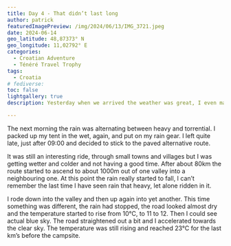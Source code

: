 ```yaml
---
title: Day 4 - That didn’t last long
author: patrick
featuredImagePreview: /img/2024/06/13/IMG_3721.jpeg
date: 2024-06-14
geo_latitude: 48,87373° N
geo_longitude: 11,02792° E
categories:
  - Croatian Adventure
  - Ténéré Travel Trophy
tags:
  - Croatia
# fediverse: 
toc: false
lightgallery: true
description: Yesterday when we arrived the weather was great, I even managed to dry some gear out. Later that evening though, it started raining and it didn’t stop all night.  

---
```


<!--more-->

The next morning the rain was alternating between heavy and torrential. I packed up my tent in the wet, again, and put on my rain gear. I left quite late, just after 09:00 and decided to stick to the paved alternative route. 

It was still an interesting ride, through small towns and villages but I was getting wetter and colder and not having a good time. After about 80km the route started to ascend to about 1000m out of one valley into a neighbouring one. At this point the rain really started to fall, I can’t remember the last time I have seen rain that heavy, let alone ridden in it. 

I rode down into the valley and then up again into yet another. This time something was different, the rain had stopped, the road looked almost dry and the temperature started to rise from 10°C, to 11 to 12. Then I could see actual blue sky. The road straightened out a bit and I accelerated towards the clear sky. The temperature was still rising and reached 23°C for the last km’s before the campsite. 

